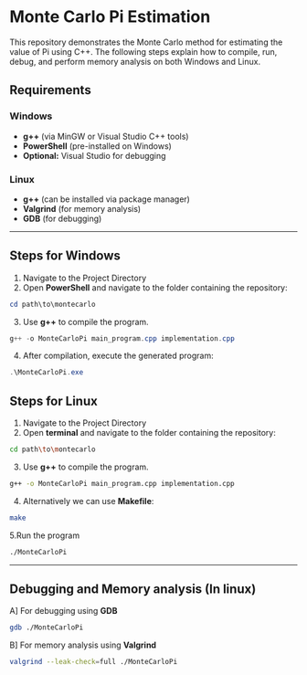 # Monte Carlo Pi Estimation

This repository demonstrates the Monte Carlo method for estimating the value of Pi using C++. The following steps explain how to compile, run, debug, and perform memory analysis on both Windows and Linux.

## Requirements

### Windows
- **g++** (via MinGW or Visual Studio C++ tools)
- **PowerShell** (pre-installed on Windows)
- **Optional:** Visual Studio for debugging

### Linux
- **g++** (can be installed via package manager)
- **Valgrind** (for memory analysis)
- **GDB** (for debugging)

---

## Steps for Windows

1. Navigate to the Project Directory
2. Open **PowerShell** and navigate to the folder containing the repository:

```powershell
cd path\to\montecarlo
```
3. Use **g++** to compile the program.

```powershell
g++ -o MonteCarloPi main_program.cpp implementation.cpp
```
4. After compilation, execute the generated program:

```powershell
.\MonteCarloPi.exe
```

## Steps for Linux

1. Navigate to the Project Directory
2. Open **terminal** and navigate to the folder containing the repository:

```bash
cd path\to\montecarlo
```
3. Use **g++** to compile the program.

```bash
g++ -o MonteCarloPi main_program.cpp implementation.cpp
```
4. Alternatively we can use **Makefile**:

```bash
make
```
5.Run the program

```bash
./MonteCarloPi
```
---
## Debugging and Memory analysis (In linux)

A] For debugging using **GDB**

```bash
gdb ./MonteCarloPi
```

B] For memory analysis using **Valgrind**

```bash
valgrind --leak-check=full ./MonteCarloPi
```

   
